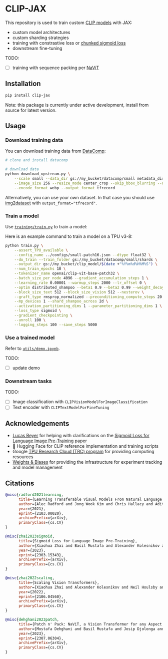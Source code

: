 # CLIP-JAX

This repository is used to train custom [CLIP models](https://arxiv.org/abs/2103.00020) with JAX:

- custom model architectures
- custom sharding strategies
- training with constrastive loss or [chunked sigmoid loss](https://arxiv.org/abs/2303.15343)
- downstream fine-tuning

TODO:

- [ ] training with sequence packing per [NaViT](https://arxiv.org/abs/2307.06304)

## Installation

```bash
pip install clip-jax
```

Note: this package is currently under active development, install from source for latest version.

## Usage

### Download training data

You can download training data from [DataComp](https://github.com/mlfoundations/datacomp):

```bash
# clone and install datacomp

# download data
python download_upstream.py \
    --scale small --data_dir gs://my_bucket/datacomp/small metadata_dir metadata \
    --image_size 256 --resize_mode center_crop --skip_bbox_blurring --no_resize_only_if_bigger \
    --encode_format webp --output_format tfrecord
```

Alternatively, you can use your own dataset. In that case you should use [img2dataset](https://github.com/rom1504/img2dataset) with `output_format="tfrecord"`.

### Train a model

Use [`training/train.py`](training/train.py) to train a model:

Here is an example command to train a model on a TPU v3-8:

```bash
python train.py \
    --assert_TPU_available \
    --config_name ../configs/small-patch16.json --dtype float32 \
    --do_train --train_folder gs://my_bucket/datacomp/small/shards \
    --output_dir gs://my_bucket/clip_model/$(date +"%Y%m%d%H%M%S") \
    --num_train_epochs 10 \
    --tokenizer_name openai/clip-vit-base-patch32 \
    --batch_size_per_node 4096 --gradient_accumulation_steps 1 \
    --learning_rate 0.00001 --warmup_steps 2000 --lr_offset 0 \
    --optim distributed_shampoo --beta1 0.9 --beta2 0.99 --weight_decay 0.0 \
    --block_size_text 512 --block_size_vision 512 --nesterov \
    --graft_type rmsprop_normalized --preconditioning_compute_steps 20 \
    --mp_devices 1 --shard_shampoo_across 2d \
    --activation_partitioning_dims 1 --parameter_partitioning_dims 1 \
    --loss_type sigmoid \
    --gradient_checkpointing \
    --unroll 100 \
    --logging_steps 100 --save_steps 5000
```

### Use a trained model

Refer to [`utils/demo.ipynb`](utils/demo.ipynb).

TODO:

- [ ] update demo

### Downstream tasks

TODO:

- [ ] Image classification with `CLIPVisionModelForImageClassification`
- [ ] Text encoder with `CLIPTextModelForFineTuning`

## Acknowledgements

- [Lucas Beyer](https://twitter.com/giffmana) for helping with clarifications on the [Sigmoid Loss for Language Image Pre-Training](https://arxiv.org/abs/2303.15343) paper
- 🤗 Hugging Face for CLIP reference implementation and training scripts
- Google [TPU Research Cloud (TRC) program](https://sites.research.google/trc/) for providing computing resources
- [Weights & Biases](https://wandb.com/) for providing the infrastructure for experiment tracking and model management

## Citations

```bibtex
@misc{radford2021learning,
      title={Learning Transferable Visual Models From Natural Language Supervision},
      author={Alec Radford and Jong Wook Kim and Chris Hallacy and Aditya Ramesh and Gabriel Goh and Sandhini Agarwal and Girish Sastry and Amanda Askell and Pamela Mishkin and Jack Clark and Gretchen Krueger and Ilya Sutskever},
      year={2021},
      eprint={2103.00020},
      archivePrefix={arXiv},
      primaryClass={cs.CV}
}
```

```bibtex
@misc{zhai2023sigmoid,
      title={Sigmoid Loss for Language Image Pre-Training},
      author={Xiaohua Zhai and Basil Mustafa and Alexander Kolesnikov and Lucas Beyer},
      year={2023},
      eprint={2303.15343},
      archivePrefix={arXiv},
      primaryClass={cs.CV}
}
```

```bibtex
@misc{zhai2022scaling,
      title={Scaling Vision Transformers}, 
      author={Xiaohua Zhai and Alexander Kolesnikov and Neil Houlsby and Lucas Beyer},
      year={2022},
      eprint={2106.04560},
      archivePrefix={arXiv},
      primaryClass={cs.CV}
}
```

```bibtex
@misc{dehghani2023patch,
      title={Patch n' Pack: NaViT, a Vision Transformer for any Aspect Ratio and Resolution}, 
      author={Mostafa Dehghani and Basil Mustafa and Josip Djolonga and Jonathan Heek and Matthias Minderer and Mathilde Caron and Andreas Steiner and Joan Puigcerver and Robert Geirhos and Ibrahim Alabdulmohsin and Avital Oliver and Piotr Padlewski and Alexey Gritsenko and Mario Lučić and Neil Houlsby},
      year={2023},
      eprint={2307.06304},
      archivePrefix={arXiv},
      primaryClass={cs.CV}
}
```
